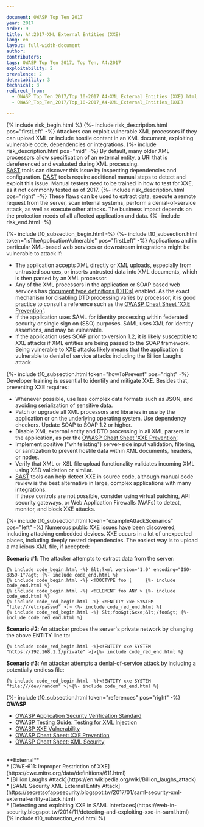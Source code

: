 ```yaml
---

document: OWASP Top Ten 2017
year: 2017
order: 9
title: A4:2017-XML External Entities (XXE)
lang: en
layout: full-width-document
author:
contributors:
tags: OWASP Top Ten 2017, Top Ten, A4:2017
exploitability: 2
prevalence: 2
detectability: 3
technical: 3
redirect_from:
  - OWASP_Top_Ten_2017/Top_10-2017_A4-XML_External_Entities_(XXE).html
  - OWASP_Top_Ten_2017/Top_10-2017_A4-XML_External_Entities_(XXE)

---
```


{% include risk_begin.html %}
{%- include risk_description.html pos="firstLeft" -%}
Attackers can exploit vulnerable XML processors if they can upload XML or include hostile content in an XML document, exploiting vulnerable code, dependencies or integrations.
{%- include risk_description.html pos="mid" -%}
By default, many older XML processors allow specification of an external entity, a URI that is dereferenced and evaluated during XML processing.<br>
[SAST](/www-community/Source_Code_Analysis_Tools) tools can discover this issue by inspecting dependencies and configuration. [DAST](/www-community/Vulnerability_Scanning_Tools) tools require additional manual steps to detect and exploit this issue. Manual testers need to be trained in how to test for XXE, as it not commonly tested as of 2017.
{%- include risk_description.html pos="right" -%}
These flaws can be used to extract data, execute a remote request from the server, scan internal systems, perform a denial-of-service attack, as well as execute other attacks. The business impact depends on the protection needs of all affected application and data.
{%- include risk_end.html -%}

{%- include t10_subsection_begin.html -%}
{%- include t10_subsection.html token="isTheApplicationVulnerable" pos="firstLeft" -%}
Applications and in particular XML-based web services or downstream integrations might be vulnerable to attack if:<br>
* The application accepts XML directly or XML uploads, especially from untrusted sources, or inserts untrusted data into XML documents, which is then parsed by an XML processor.<br>
* Any of the XML processors in the application or SOAP based web services has [document type definitions (DTDs)](https://en.wikipedia.org/wiki/Document_type_definition) enabled. As the exact mechanism for disabling DTD processing varies by processor, it is good practice to consult a reference such as the [OWASP Cheat Sheet 'XXE Prevention'](https://cheatsheetseries.owasp.org/cheatsheets/XML_External_Entity_Prevention_Cheat_Sheet.html).<br>
* If the application uses SAML for identity processing within federated security or single sign on (SSO) purposes. SAML uses XML for identity assertions, and may be vulnerable.<br>
* If the application uses SOAP prior to version 1.2, it is likely susceptible to XXE attacks if XML entities are being passed to the SOAP framework.<br>
Being vulnerable to XXE attacks likely means that the application is vulnerable to denial of service attacks including the Billion Laughs attack

{%- include t10_subsection.html token="howToPrevent" pos="right" -%}
Developer training is essential to identify and mitigate XXE. Besides that, preventing XXE requires:<br>
* Whenever possible, use less complex data formats such as JSON, and avoiding serialization of sensitive data.<br>
* Patch or upgrade all XML processors and libraries in use by the application or on the underlying operating system. Use dependency checkers. Update SOAP to SOAP 1.2 or higher.<br>
* Disable XML external entity and DTD processing in all XML parsers in the application, as per the [OWASP Cheat Sheet 'XXE Prevention'](https://cheatsheetseries.owasp.org/cheatsheets/XML_External_Entity_Prevention_Cheat_Sheet.html).<br>
* Implement positive ("whitelisting") server-side input validation, filtering, or sanitization to prevent hostile data within XML documents, headers, or nodes.<br>
* Verify that XML or XSL file upload functionality validates incoming XML using XSD validation or similar.<br>
* [SAST](/www-community/Source_Code_Analysis_Tools) tools can help detect XXE in source code, although manual code review is the best alternative in large, complex applications with many integrations.<br>
If these controls are not possible, consider using virtual patching, API security gateways, or Web Application Firewalls (WAFs) to detect, monitor, and block XXE attacks.

{%- include t10_subsection.html token="exampleAttackScenarios" pos="left" -%}
Numerous public XXE issues have been discovered, including attacking embedded devices. XXE occurs in a lot of unexpected places, including deeply nested dependencies. The easiest way is to upload a malicious XML file, if accepted:<br>

**Scenario #1**: The attacker attempts to extract data from the server:<br>

    {% include code_begin.html -%} &lt;?xml version="1.0" encoding="ISO-8859-1"?&gt; {%- include code_end.html %}
    {% include code_begin.html -%} <!DOCTYPE foo [     {%- include code_end.html %}
    {% include code_begin.html -%} <!ELEMENT foo ANY > {%- include code_end.html %}
    {% include code_red_begin.html -%} <!ENTITY xxe SYSTEM "file:///etc/passwd" >]> {%- include code_red_end.html %}
    {% include code_red_begin.html -%} &lt;foo&gt;&xxe;&lt;/foo&gt; {%- include code_red_end.html %}

**Scenario #2**: An attacker probes the server's private network by changing the above ENTITY line to:<br>

    {% include code_red_begin.html -%}<!ENTITY xxe SYSTEM "https://192.168.1.1/private" >]>{%- include code_red_end.html %}

**Scenario #3**: An attacker attempts a denial-of-service attack by including a potentially endless file:<br>

    {% include code_red_begin.html -%}<!ENTITY xxe SYSTEM "file:///dev/random" >]>{%- include code_red_end.html %}


{%- include t10_subsection.html token="references" pos="right" -%}
**OWASP**<br>
* [OWASP Application Security Verification Standard](/www-project-application-security-verification-standard)<br>
* [OWASP Testing Guide: Testing for XML Injection](/www-project-web-security-testing-guide/latest/4-Web_Application_Security_Testing/07-Input_Validation_Testing/07-Testing_for_XML_Injection)<br>
* [OWASP XXE Vulnerability](/www-community/vulnerabilities/XML_External_Entity_(XXE)_Processing)<br>
* [OWASP Cheat Sheet: XXE Prevention](https://cheatsheetseries.owasp.org/cheatsheets/XML_External_Entity_Prevention_Cheat_Sheet.html)<br>
* [OWASP Cheat Sheet: XML Security](https://cheatsheetseries.owasp.org/cheatsheets/XML_Security_Cheat_Sheet.html)<br>
<br>
**External**<br>
* [CWE-611: Improper Restriction of XXE](https://cwe.mitre.org/data/definitions/611.html)<br>
* [Billion Laughs Attack](https://en.wikipedia.org/wiki/Billion_laughs_attack)<br>
* [SAML Security XML External Entity Attack](https://secretsofappsecurity.blogspot.tw/2017/01/saml-security-xml-external-entity-attack.html)<br>
* [Detecting and exploiting XXE in SAML Interfaces](https://web-in-security.blogspot.tw/2014/11/detecting-and-exploiting-xxe-in-saml.html)<br>
{% include t10_subsection_end.html %}
